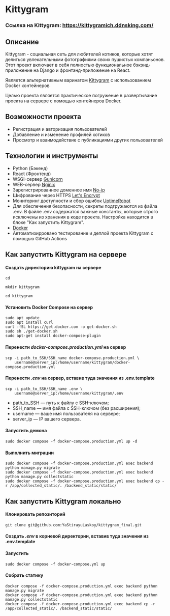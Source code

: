 # Kittygram

### Ссылка на Kittygram: https://kittygramich.ddnsking.com/

## Описание

Kittygram - социальная сеть для любителей котиков, которые хотят делиться увлекательными фотографиями своих пушистых компаньонов. Этот проект включает в себя полностью функциональное бэкэнд-приложение на Django и фронтэнд-приложение на React.

Является альтернативным варинатом [Kittygram](https://github.com/YaStirayuLaskoy/infra_sprint1) с использованием Docker контейнеров

Целью проекта является практическое погружение в развертывание проекта на сервере с помощью контейнеров Docker.

## Возможности проекта

- Регистрация и авторизация пользователей
- Добавление и изменение профилей котиков
- Просмотр и взаимодействие с публикациями других пользователей

## Технологии и инструменты

- Python (Бэкенд)
- React (Фронтенд)
- WSGI-сервер [Gunicorn](https://gunicorn.org/)
- WEB-сервер [Nginix](https://nginx.org/ru/docs/)
- Зарегистрированное доменное имя [No-ip](https://www.noip.com/)
- Шифрование через HTTPS [Let's Encrypt](https://letsencrypt.org/)
- Мониторинг доступности и сбор ошибок [UptimeRobot](https://uptimerobot.com/)
- Для обеспечения безопасности, секреты подгружаются из файла .env. В файле .env содержатся важные константы, которые строго исключены из хранения в коде проекта. Настройка находится в блоке "Как запустить Kittygram".
- [Docker](https://www.docker.com/products/docker-desktop/)
- Автоматизирровано тестирование и деплой проекта Kittygram с помощью GitHub Actions


## Как запустить Kittygram на сервере

#### Создать директорию kittygram на сервере
```
cd
```

```
mkdir kittygram
```
```
cd kittygram
```

#### Установить Docker Compose на сервер

```
sudo apt update
sudo apt install curl
curl -fSL https://get.docker.com -o get-docker.sh
sudo sh ./get-docker.sh
sudo apt-get install docker-compose-plugin 
```

#### Перенести *docker-compose.production.yml* на сервер

```
scp -i path_to_SSH/SSH_name docker-compose.production.yml \
    username@server_ip:/home/username/kittygram/docker-compose.production.yml
```
#### Перенести *.env* на сервер, вставив туда значения из .env.template

```
scp -i path_to_SSH/SSH_name .env \
    username@server_ip:/home/username/kittygram/.env
```

- path_to_SSH — путь к файлу с SSH-ключом;
- SSH_name — имя файла с SSH-ключом (без расширения);
- username — ваше имя пользователя на сервере;
- server_ip — IP вашего сервера.


#### Запустить демона

```
sudo docker compose -f docker-compose.production.yml up -d
```

#### Выполнить миграции

```
sudo docker compose -f docker-compose.production.yml exec backend python manage.py migrate
sudo docker compose -f docker-compose.production.yml exec backend python manage.py collectstatic
sudo docker compose -f docker-compose.production.yml exec backend cp -r /app/collected_static/. /backend_static/static/
```

## Как запустить Kittygram локально

#### Клонировать репозиторий

```
git clone git@github.com:YaStirayuLaskoy/kittygram_final.git
```

#### Создать *.env* в корневой директории, вставив туда значения из .env.template

#### Запустить

```
sudo docker compose -f docker-compose.yml up
```
#### Собрать статику

```
docker compose -f docker-compose.production.yml exec backend python manage.py migrate
docker compose -f docker-compose.production.yml exec backend python manage.py collectstatic
docker compose -f docker-compose.production.yml exec backend cp -r /app/collected_static/. /backend_static/static/
```
